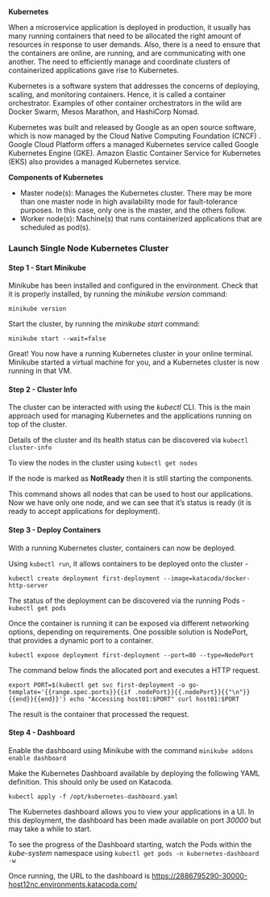 **Kubernetes**

When a microservice application is deployed in production, it usually has many running containers that need to be allocated the right amount of resources in response to user demands. Also, there is a need to ensure that the containers are online, are running, and are communicating with one another. The need to efficiently manage and coordinate clusters of containerized applications gave rise to Kubernetes.

Kubernetes is a software system that addresses the concerns of deploying, scaling, and monitoring containers. Hence, it is called a container orchestrator. Examples of other container orchestrators in the wild are Docker Swarm, Mesos Marathon, and HashiCorp Nomad.

Kubernetes was built and released by Google as an open source software, which is now managed by the Cloud Native Computing Foundation (CNCF) . Google Cloud Platform offers a managed Kubernetes service called Google Kubernetes Engine (GKE). Amazon Elastic Container Service for Kubernetes (EKS) also provides a managed Kubernetes service.

**Components of Kubernetes**

- Master node(s): Manages the Kubernetes cluster. There may be more than one master node in high availability mode for fault-tolerance purposes. In this case, only one is the master, and the others follow.
- Worker node(s): Machine(s) that runs containerized applications that are scheduled as pod(s).

### Launch Single Node Kubernetes Cluster

#### Step 1 - Start Minikube

Minikube has been installed and configured in the environment. Check that it is properly installed, by running the *minikube version* command:

```
minikube version
```

Start the cluster, by running the *minikube start* command:

```
minikube start --wait=false
```

Great! You now have a running Kubernetes cluster in your online terminal. Minikube started a virtual machine for you, and a Kubernetes cluster is now running in that VM.

#### Step 2 - Cluster Info

The cluster can be interacted with using the *kubectl* CLI. This is the main approach used for managing Kubernetes and the applications running on top of the cluster.

Details of the cluster and its health status can be discovered via `kubectl cluster-info`

To view the nodes in the cluster using `kubectl get nodes`

If the node is marked as **NotReady** then it is still starting the components.

This command shows all nodes that can be used to host our applications. Now we have only one node, and we can see that it’s status is ready (it is ready to accept applications for deployment).

#### Step 3 - Deploy Containers

With a running Kubernetes cluster, containers can now be deployed.

Using `kubectl run`, it allows containers to be deployed onto the cluster -

 `kubectl create deployment first-deployment --image=katacoda/docker-http-server`

The status of the deployment can be discovered via the running Pods - `kubectl get pods`

Once the container is running it can be exposed via different networking options, depending on requirements. One possible solution is NodePort, that provides a dynamic port to a container.

```
kubectl expose deployment first-deployment --port=80 --type=NodePort
```

The command below finds the allocated port and executes a HTTP request.

```
export PORT=$(kubectl get svc first-deployment -o go-template='{{range.spec.ports}}{{if .nodePort}}{{.nodePort}}{{"\n"}}{{end}}{{end}}') echo "Accessing host01:$PORT" curl host01:$PORT
```

The result is the container that processed the request.

#### Step 4 - Dashboard

Enable the dashboard using Minikube with the command `minikube addons enable dashboard`

Make the Kubernetes Dashboard available by deploying the following YAML definition. This should only be used on Katacoda.

```
kubectl apply -f /opt/kubernetes-dashboard.yaml
```

The Kubernetes dashboard allows you to view your applications in a UI. In this deployment, the dashboard has been made available on port *30000* but may take a while to start.

To see the progress of the Dashboard starting, watch the Pods within the *kube-system* namespace using `kubectl get pods -n kubernetes-dashboard -w`

Once running, the URL to the dashboard is https://2886795290-30000-host12nc.environments.katacoda.com/


